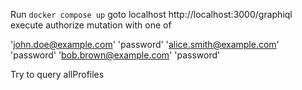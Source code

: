 Run `docker compose up`
goto localhost http://localhost:3000/graphiql
execute authorize mutation with one of

'john.doe@example.com' 'password'
'alice.smith@example.com' 'password'
'bob.brown@example.com' 'password'

Try to query allProfiles